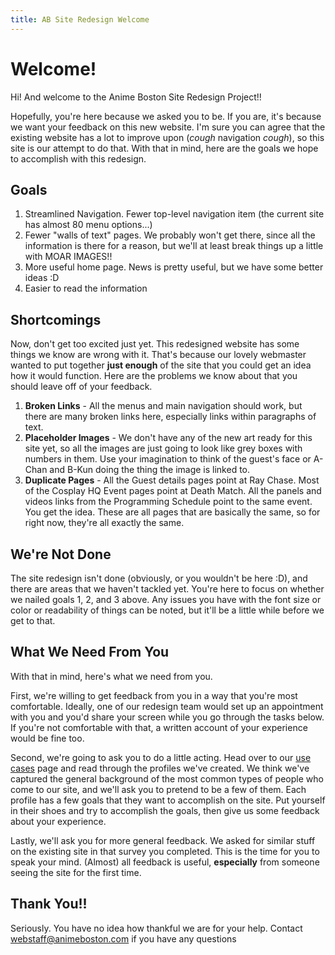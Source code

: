 ```yaml
---
title: AB Site Redesign Welcome
---
```

# Welcome!
Hi! And welcome to the Anime Boston Site Redesign Project!!

Hopefully, you're here because we asked you to be. If you are, it's because we want your feedback on this new website. I'm sure you can agree that the existing website has a lot to improve upon (*cough* navigation *cough*), so this site is our attempt to do that. With that in mind, here are the goals we hope to accomplish with this redesign.

## Goals
1. Streamlined Navigation. Fewer top-level navigation item (the current site has almost 80 menu options...)
2. Fewer "walls of text" pages. We probably won't get there, since all the information is there for a reason, but we'll at least break things up a little with MOAR IMAGES!!
3. More useful home page. News is pretty useful, but we have some better ideas :D
4. Easier to read the information

## Shortcomings
Now, don't get too excited just yet. This redesigned website has some things we know are wrong with it. That's because our lovely webmaster wanted to put together **just enough** of the site that you could get an idea how it would function. Here are the problems we know about that you should leave off of your feedback.
1. **Broken Links** - All the menus and main navigation should work, but there are many broken links here, especially links within paragraphs of text.
2. **Placeholder Images** - We don't have any of the new art ready for this site yet, so all the images are just going to look like grey boxes with numbers in them. Use your imagination to think of the guest's face or A-Chan and B-Kun doing the thing the image is linked to.
3. **Duplicate Pages** - All the Guest details pages point at Ray Chase. Most of the Cosplay HQ Event pages point at Death Match. All the panels and videos links from the Programming Schedule point to the same event. You get the idea. These are all pages that are basically the same, so for right now, they're all exactly the same.

## We're Not Done
The site redesign isn't done (obviously, or you wouldn't be here :D), and there are areas that we haven't tackled yet. You're here to focus on whether we nailed goals 1, 2, and 3 above. Any issues you have with the font size or color or readability of things can be noted, but it'll be a little while before we get to that.

## What We Need From You
With that in mind, here's what we need from you.

First, we're willing to get feedback from you in a way that you're most comfortable. Ideally, one of our redesign team would set up an appointment with you and you'd share your screen while you go through the tasks below. If you're not comfortable with that, a written account of your experience would be fine too.

Second, we're going to ask you to do a little acting. Head over to our [use cases](/AB-Site-Redesign/use_cases.html) page and read through the profiles we've created. We think we've captured the general background of the most common types of people who come to our site, and we'll ask you to pretend to be a few of them. Each profile has a few goals that they want to accomplish on the site. Put yourself in their shoes and try to accomplish the goals, then give us some feedback about your experience.

Lastly, we'll ask you for more general feedback. We asked for similar stuff on the existing site in that survey you completed. This is the time for you to speak your mind. (Almost) all feedback is useful, **especially** from someone seeing the site for the first time.

## Thank You!!
Seriously. You have no idea how thankful we are for your help. Contact webstaff@animeboston.com if you have any questions
